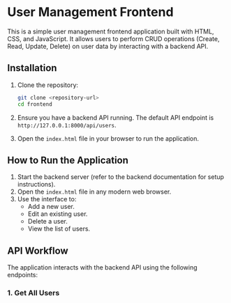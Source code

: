 # User Management Frontend

This is a simple user management frontend application built with HTML, CSS, and JavaScript. It allows users to perform CRUD operations (Create, Read, Update, Delete) on user data by interacting with a backend API.

## Installation

1. Clone the repository:
   ```bash
   git clone <repository-url>
   cd frontend
   ```

2. Ensure you have a backend API running. The default API endpoint is `http://127.0.0.1:8000/api/users`.

3. Open the `index.html` file in your browser to run the application.

## How to Run the Application

1. Start the backend server (refer to the backend documentation for setup instructions).
2. Open the `index.html` file in any modern web browser.
3. Use the interface to:
   - Add a new user.
   - Edit an existing user.
   - Delete a user.
   - View the list of users.

## API Workflow

The application interacts with the backend API using the following endpoints:

### 1. Get All Users
- **Endpoint:** `GET /api/users`
- **Description:** Fetches a list of all users.
- **Response Example:**
  ```json
  [
    {
      "id": 1,
      "name": "John Doe",
      "email": "john@example.com",
      "age": 30
    }
  ]
  ```

### 2. Add a New User
- **Endpoint:** `POST /api/users`
- **Description:** Adds a new user.
- **Request Body Example:**
  ```json
  {
    "name": "Jane Doe",
    "email": "jane@example.com",
    "age": 25
  }
  ```
- **Response Example:**
  ```json
  {
    "message": "User added successfully."
  }
  ```

### 3. Update an Existing User
- **Endpoint:** `PUT /api/users/{id}`
- **Description:** Updates an existing user's details.
- **Request Body Example:**
  ```json
  {
    "name": "Jane Smith",
    "email": "jane.smith@example.com",
    "age": 26
  }
  ```
- **Response Example:**
  ```json
  {
    "message": "User updated successfully."
  }
  ```

### 4. Delete a User
- **Endpoint:** `DELETE /api/users/{id}`
- **Description:** Deletes a user by ID.
- **Response Example:**
  ```json
  {
    "message": "User deleted successfully."
  }
  ```

## Project Structure

```
frontend/
├── index.html       # Main HTML file
├── style.css        # CSS for styling
├── script.js        # JavaScript for functionality
└── README.md        # Documentation
```

## Notes

- Ensure the backend API is running and accessible at `http://127.0.0.1:8000/api/users`.
- Modify the API URL in `script.js` if your backend is hosted on a different URL or port.
